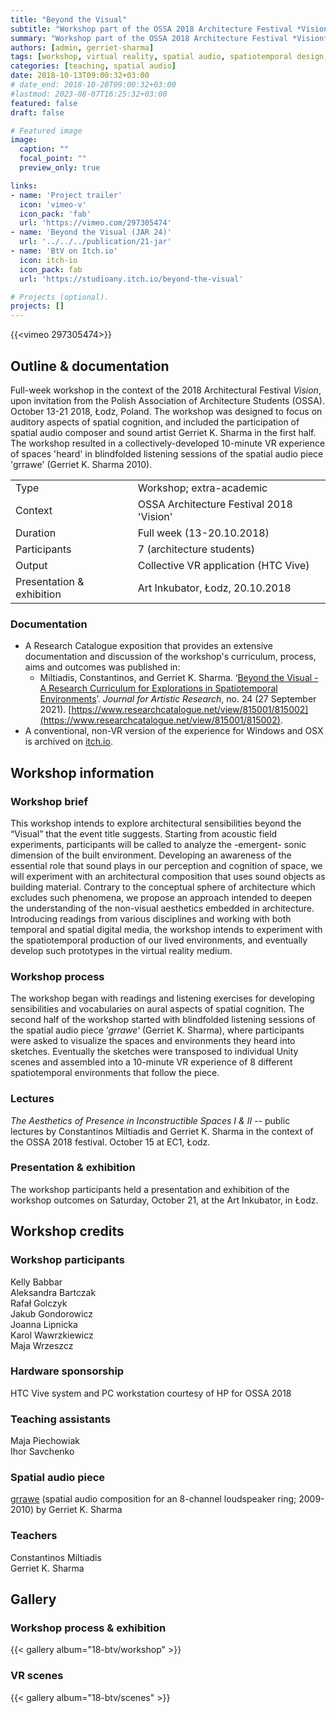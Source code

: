 ```yaml
---
title: "Beyond the Visual"
subtitle: "Workshop part of the OSSA 2018 Architecture Festival *Vision*"
summary: "Workshop part of the OSSA 2018 Architecture Festival *Vision*"
authors: [admin, gerriet-sharma]
tags: [workshop, virtual reality, spatial audio, spatiotemporal design, exhibition]
categories: [teaching, spatial audio]
date: 2018-10-13T09:00:32+03:00
# date_end: 2018-10-20T09:00:32+03:00
#lastmod: 2023-08-07T16:25:32+03:00
featured: false
draft: false

# Featured image
image:
  caption: ""
  focal_point: ""
  preview_only: true

links: 
- name: 'Project trailer'
  icon: 'vimeo-v'
  icon_pack: 'fab'
  url: 'https://vimeo.com/297305474'
- name: 'Beyond the Visual (JAR 24)'
  url: '../../../publication/21-jar'
- name: 'BtV on Itch.io'
  icon: itch-io
  icon_pack: fab
  url: 'https://studioany.itch.io/beyond-the-visual'

# Projects (optional).
projects: []
---
```


{{<vimeo 297305474>}}

<!--
{{< toc >}}
-->

## Outline & documentation 
Full-week workshop in the context of the 2018 Architectural Festival *Vision*, upon invitation from the Polish Association of Architecture Students (OSSA). October 13-21 2018, Łodz, Poland. 
The workshop was designed to focus on auditory aspects of spatial cognition, and included the participation of spatial audio composer and sound artist Gerriet K. Sharma in the first half. The workshop resulted in a collectively-developed 10-minute VR experience of spaces 'heard' in blindfolded listening sessions of the spatial audio piece 'grrawe' (Gerriet K. Sharma 2010). 

| | |
|-|-|
| Type | Workshop; extra-academic | 
| Context | OSSA Architecture Festival 2018 'Vision'| 
| Duration | Full week (13-20.10.2018) | 
| Participants | 7 (architecture students) |
| Output | Collective VR application (HTC Vive) |  
| Presentation & exhibition | Art Inkubator, Łodz, 20.10.2018| 
### Documentation
- A Research Catalogue exposition that provides an extensive documentation and discussion of the workshop's curriculum, process, aims and outcomes was published in: 
	- Miltiadis, Constantinos, and Gerriet K. Sharma. ‘[Beyond the Visual - A Research Curriculum for Explorations in Spatiotemporal Environments](../../../publication/21-jar)’. _Journal for Artistic Research_, no. 24 (27 September 2021). [https://www.researchcatalogue.net/view/815001/815002](https://www.researchcatalogue.net/view/815001/815002).
- A conventional, non-VR version of the experience for Windows and OSX is archived on [itch.io](https://studioany.itch.io/beyond-the-visual).  

## Workshop information
### Workshop brief  
This workshop intends to explore architectural sensibilities beyond the “Visual” that the event title suggests. Starting from acoustic field experiments, participants will be called to analyze the -emergent- sonic dimension of the built environment. Developing an awareness of the essential role that sound plays in our perception and cognition of space, we will experiment with an architectural composition that uses sound objects as building material. Contrary to the conceptual sphere of architecture which excludes such phenomena, we propose an approach intended to deepen the understanding of the non-visual aesthetics embedded in architecture. Introducing readings from various disciplines and working with both temporal and spatial digital media, the workshop intends to experiment with the spatiotemporal production of our lived environments, and eventually develop such prototypes in the virtual reality medium.

### Workshop process

The workshop began with readings and listening exercises for developing sensibilities and vocabularies on aural aspects of spatial cognition. 
The second half of the workshop started with blindfolded listening sessions of  the spatial audio piece ‘_grrawe_‘ (Gerriet K. Sharma), where participants were asked to visualize the spaces and environments they heard into sketches. Eventually the sketches were transposed to individual Unity scenes and assembled into a 10-minute VR experience of 8 different spatiotemporal environments that follow the piece.  
### Lectures 

*The Aesthetics of Presence in Inconstructible Spaces I & II* -- public lectures by Constantinos Miltiadis and Gerriet K. Sharma in the context of the OSSA 2018 festival. October 15 at EC1, Łodz.

### Presentation & exhibition
The workshop participants held a presentation and exhibition of the workshop outcomes on Saturday, October 21, at the Art Inkubator, in Łodz.

## Workshop credits 

### Workshop participants  
Kelly Babbar  
Aleksandra Bartczak  
Rafał Golczyk  
Jakub Gondorowicz  
Joanna Lipnicka  
Karol Wawrzkiewicz  
Maja Wrzeszcz

### Hardware sponsorship  
HTC Vive system and PC workstation courtesy of HP for OSSA 2018

### Teaching assistants 
Maja Piechowiak  
Ihor Savchenko 

### Spatial audio piece  
[grrawe](https://www.gksh.net/portfolio/grrawe/) (spatial audio composition for an 8-channel loudspeaker ring; 2009-2010) by Gerriet K. Sharma  

### Teachers  
Constantinos Miltiadis  
Gerriet K. Sharma 

## Gallery 

### Workshop process & exhibition 
{{< gallery album="18-btv/workshop" >}}

### VR scenes
{{< gallery album="18-btv/scenes" >}}
